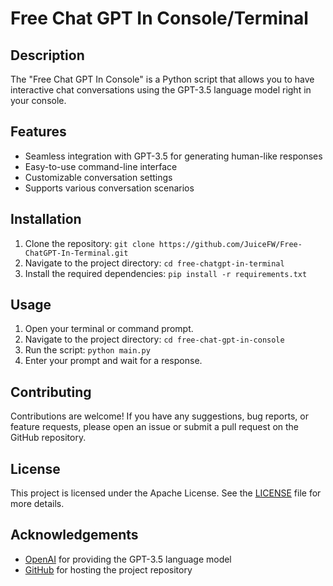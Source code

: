 # Free Chat GPT In Console/Terminal

## Description
The "Free Chat GPT In Console" is a Python script that allows you to have interactive chat conversations using the GPT-3.5 language model right in your console.

## Features
- Seamless integration with GPT-3.5 for generating human-like responses
- Easy-to-use command-line interface
- Customizable conversation settings
- Supports various conversation scenarios

## Installation
1. Clone the repository: `git clone https://github.com/JuiceFW/Free-ChatGPT-In-Terminal.git`
2. Navigate to the project directory: `cd free-chatgpt-in-terminal`
3. Install the required dependencies: `pip install -r requirements.txt`

## Usage
1. Open your terminal or command prompt.
2. Navigate to the project directory: `cd free-chat-gpt-in-console`
3. Run the script: `python main.py`
4. Enter your prompt and wait for a response.

## Contributing
Contributions are welcome! If you have any suggestions, bug reports, or feature requests, please open an issue or submit a pull request on the GitHub repository.

## License
This project is licensed under the Apache License. See the [LICENSE](LICENSE) file for more details.

## Acknowledgements
- [OpenAI](https://openai.com) for providing the GPT-3.5 language model
- [GitHub](https://github.com) for hosting the project repository
